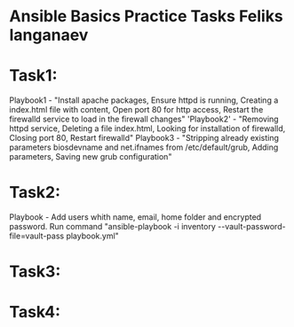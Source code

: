 # Ansible Basics Practice Tasks Feliks Ianganaev
# Task1:
Playbook1 - "Install apache packages, Ensure httpd is running, Creating a index.html file with content, Open port 80 for http access, Restart the firewalld service to load in the firewall changes"
'Playbook2' - "Removing httpd service, Deleting a file index.html, Looking for installation of firewalld, Closing port 80, Restart firewalld"
Playbook3 - "Stripping already existing parameters biosdevname and net.ifnames from /etc/default/grub, Adding parameters, Saving new grub configuration"
# Task2: 
Playbook - Add users whith name, email, home folder and encrypted password. Run command "ansible-playbook -i inventory --vault-password-file=vault-pass playbook.yml"
# Task3:

# Task4:
